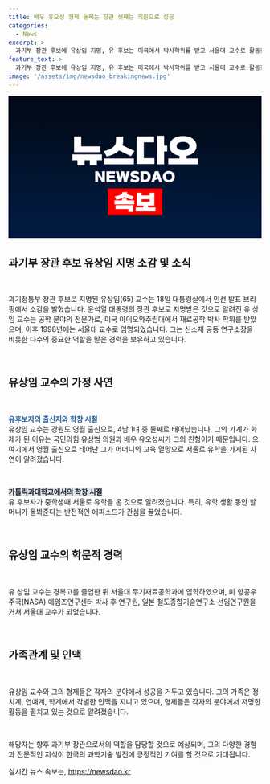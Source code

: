 ```yaml
---
title: 배우 유오성 형제 둘째는 장관 셋째는 의원으로 성공
categories:
  - News
excerpt: >
  과기부 장관 후보에 유상임 지명, 유 후보는 미국에서 박사학위를 받고 서울대 교수로 활동한 신소재 공학자. 가계가 화제인데, 국의힘 유의원과 배우 유오성씨 친형으로, 경복고와 서울대를 졸업한 유 후보는 중학생 때부터 서울로 유학하며 학문에 헌신. 또한, 윤석열 대통령은 다른 고위직 인사도 발표했는데, 특히 탈북민 출신으로 처음 차관급 공직을 맡게 된 태영호 전 의원을 사무처장으로 임명하며 통일 문제에 대한 의지를 보여주려는 의도로 해석된다.
feature_text: >
  과기부 장관 후보에 유상임 지명, 유 후보는 미국에서 박사학위를 받고 서울대 교수로 활동한 신소재 공학자. 가계가 화제인데, 국의힘 유의원과 배우 유오성씨 친형으로, 경복고와 서울대를 졸업한 유 후보는 중학생 때부터 서울로 유학하며 학문에 헌신. 또한, 윤석열 대통령은 다른 고위직 인사도 발표했는데, 특히 탈북민 출신으로 처음 차관급 공직을 맡게 된 태영호 전 의원을 사무처장으로 임명하며 통일 문제에 대한 의지를 보여주려는 의도로 해석된다.
image: '/assets/img/newsdao_breakingnews.jpg'
---
```


<p><img src="/assets/img/newsdao_breakingnews.jpg" alt="implanttips 속보" /></p>

<p><H2 data-ke-size="size26">과기부 장관 후보 유상임 지명 소감 및 소식</H2></p>

<p data-ke-size="size16">&nbsp;</p>

<p>과기정통부 장관 후보로 지명된 유상임(65) 교수는 18일 대통령실에서 인선 발표 브리핑에서 소감을 밝혔습니다. 윤석열 대통령의 장관 후보로 지명받은 것으로 알려진 유 상임 교수는 공학 분야의 전문가로, 미국 아이오와주립대에서 재료공학 박사 학위를 받았으며, 이후 1998년에는 서울대 교수로 임명되었습니다. 그는 신소재 공동 연구소장을 비롯한 다수의 중요한 역할을 맡은 경력을 보유하고 있습니다.</p>

<p data-ke-size="size16">&nbsp;</p>

<p><H2 data-ke-size="size26">유상임 교수의 가정 사연</H2></p>

<p data-ke-size="size16">&nbsp;</p>

<p><b><span style="color: #1a5490;">유후보자의 출신지와 학창 시절</span></b><br>
유상임 교수는 강원도 영월 출신으로, 4남 1녀 중 둘째로 태어났습니다. 그의 가계가 화제가 된 이유는 국민의힘 유상범 의원과 배우 유오성씨가 그의 친형이기 때문입니다. 으 여기에서 영월 출신으로 태어난 그가 어머니의 교육 열망으로 서울로 유학을 가게된 사연이 알려졌습니다.</p>

<p data-ke-size="size16">&nbsp;</p>

<p><b><span style="background-color: #21538527;">가톨릭과대학교에서의 학창 시절</span></b><br>
유 후보자가 중학생때 서울로 유학을 온 것으로 알려졌습니다. 특히, 유학 생활 동안 할머니가 돌봐준다는 반전적인 에피소드가 관심을 끌었습니다.</p>

<p data-ke-size="size16">&nbsp;</p>

<p><H2 data-ke-size="size26">유상임 교수의 학문적 경력</H2></p>

<p data-ke-size="size16">&nbsp;</p>

<p>유 상임 교수는 경복고를 졸업한 뒤 서울대 무기재료공학과에 입학하였으며, 미 항공우주국(NASA) 에임즈연구센터 박사 후 연구원, 일본 철도종합기술연구소 선임연구원을 거쳐 서울대 교수가 되었습니다.</p>

<p data-ke-size="size16">&nbsp;</p>

<p><H2 data-ke-size="size26">가족관계 및 인맥</H2></p>

<p data-ke-size="size16">&nbsp;</p>

<p>유상임 교수와 그의 형제들은 각자의 분야에서 성공을 거두고 있습니다. 그의 가족은 정치계, 연예계, 학계에서 각별한 인맥을 지니고 있으며, 형제들은 각자의 분야에서 저명한 활동을 펼치고 있는 것으로 알려졌습니다.</p>

<p data-ke-size="size16">&nbsp;</p>

<p>해당자는 향후 과기부 장관으로서의 역할을 담당할 것으로 예상되며, 그의 다양한 경험과 전문적인 지식이 한국의 과학기술 발전에 긍정적인 기여를 할 것으로 기대됩니다.</p>
실시간 뉴스 속보는, <a href="https://newsdao.kr" rel="dofollow">https://newsdao.kr</a>


